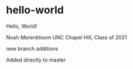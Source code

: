 # hello-world
Hello, World!


Noah Merenbloom
UNC Chapel Hill, Class of 2021

new branch additions

Added directly to master
